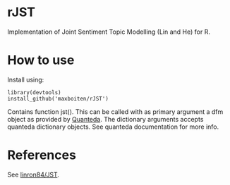 # rJST
Implementation of Joint Sentiment Topic Modelling (Lin and He) for R.

# How to use

Install using:
```
library(devtools)
install_github('maxboiten/rJST')
```
Contains function jst(). This can be called with as primary argument a dfm object as provided by [Quanteda](http://quanteda.io). The dictionary arguments accepts quanteda dictionary objects. See quanteda documentation for more info.

# References
See [linron84/JST](https://github.com/linron84/JST/).
